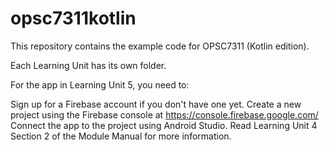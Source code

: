 # opsc7311kotlin
This repository contains the example code for OPSC7311 (Kotlin edition).

Each Learning Unit has its own folder.

For the app in Learning Unit 5, you need to:

Sign up for a Firebase account if you don't have one yet.
Create a new project using the Firebase console at https://console.firebase.google.com/
Connect the app to the project using Android Studio.
Read Learning Unit 4 Section 2 of the Module Manual for more information.
